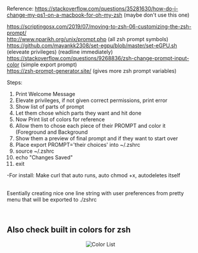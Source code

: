 Reference: https://stackoverflow.com/questions/35281630/how-do-i-change-my-ps1-on-a-macbook-for-oh-my-zsh (maybe don't use this one)
           <div>https://scriptingosx.com/2019/07/moving-to-zsh-06-customizing-the-zsh-prompt/</div>
           <div>http://www.nparikh.org/unix/prompt.php (all zsh prompt symbols)</div>
           <div>https://github.com/mayankk2308/set-egpu/blob/master/set-eGPU.sh (eleveate privileges) (readline immediately)</div>
           <div>https://stackoverflow.com/questions/9268836/zsh-change-prompt-input-color (simple export prompt)
           <div>https://zsh-prompt-generator.site/ (gives more zsh prompt variables)</div>

Steps:
1. Print Welcome Message
2. Elevate privileges, if not given correct permissions, print error
3. Show list of parts of prompt
4. Let them chose which parts they want and hit done
5. Now Print list of colors for reference
6. Allow them to chose each piece of their PROMPT and color it (Foreground and Background
7. Show them a preview of final prompt and if they want to start over
8. Place export PROMPT='their choices' into ~/.zshrc
9. source ~/.zshrc
10. echo "Changes Saved"
11. exit

<div>-For install: Make curl that auto runs, auto chmod +x, autodeletes itself</div>
<div>&ensp;</div>
<p> Esentially creating nice one line string with user preferences from pretty menu that will be exported to ./zshrc </p>

</br>

## Also check built in colors for zsh

<p align="center">
  <img src="https://github.com/kyletimmermans/zsh-color-prompt-tool/blob/master/resources/color-list.png?raw=true" alt="Color List"/>
</p>
